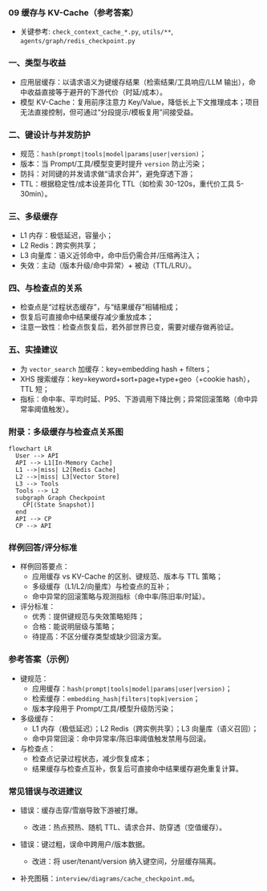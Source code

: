 ### 09 缓存与 KV-Cache（参考答案）

- 关键参考: `check_context_cache_*.py`, `utils/**`, `agents/graph/redis_checkpoint.py`

### 一、类型与收益
- 应用层缓存：以请求语义为键缓存结果（检索结果/工具响应/LLM 输出），命中收益直接等于避开的下游代价（时延/成本）。
- 模型 KV-Cache：复用前序注意力 Key/Value，降低长上下文推理成本；项目无法直接控制，但可通过“分段提示/模板复用”间接受益。

### 二、键设计与并发防护
- 规范：`hash(prompt|tools|model|params|user|version)`；
- 版本：当 Prompt/工具/模型变更时提升 `version` 防止污染；
- 防抖：对同键的并发请求做“请求合并”，避免穿透下游；
- TTL：根据稳定性/成本设差异化 TTL（如检索 30-120s，重代价工具 5-30min）。

### 三、多级缓存
- L1 内存：极低延迟，容量小；
- L2 Redis：跨实例共享；
- L3 向量库：语义近邻命中，命中后仍需合并/压缩再注入；
- 失效：主动（版本升级/命中异常）+ 被动（TTL/LRU）。

### 四、与检查点的关系
- 检查点是“过程状态缓存”，与“结果缓存”相辅相成；
- 恢复后可直接命中结果缓存减少重放成本；
- 注意一致性：检查点恢复后，若外部世界已变，需要对缓存做再验证。

### 五、实操建议
- 为 `vector_search` 加缓存：key=embedding hash + filters；
- XHS 搜索缓存：key=keyword+sort+page+type+geo（+cookie hash），TTL 短；
- 指标：命中率、平均时延、P95、下游调用下降比例；异常回滚策略（命中异常率阈值触发）。

### 附录：多级缓存与检查点关系图

```mermaid
flowchart LR
  User --> API
  API --> L1[In-Memory Cache]
  L1 -->|miss| L2[Redis Cache]
  L2 -->|miss| L3[Vector Store]
  L3 --> Tools
  Tools --> L2
  subgraph Graph Checkpoint
    CP[(State Snapshot)]
  end
  API --> CP
  CP --> API
```

### 样例回答/评分标准
- 样例回答要点：
  - 应用缓存 vs KV-Cache 的区别、键规范、版本与 TTL 策略；
  - 多级缓存（L1/L2/向量库）与检查点的互补；
  - 命中异常的回滚策略与观测指标（命中率/陈旧率/时延）。
- 评分标准：
  - 优秀：提供键规范与失效策略矩阵；
  - 合格：能说明层级与策略；
  - 待提高：不区分缓存类型或缺少回滚方案。

### 参考答案（示例）
- 键规范：
  - 应用缓存：`hash(prompt|tools|model|params|user|version)`；
  - 检索缓存：`embedding_hash|filters|topk|version`；
  - 版本字段用于 Prompt/工具/模型升级防污染；
- 多级缓存：
  - L1 内存（极低延迟）；L2 Redis（跨实例共享）；L3 向量库（语义召回）；
  - 命中异常回滚：命中异常率/陈旧率阈值触发禁用与回滚。
- 与检查点：
  - 检查点记录过程状态，减少恢复成本；
  - 结果缓存与检查点互补，恢复后可直接命中结果缓存避免重复计算。

### 常见错误与改进建议
- 错误：缓存击穿/雪崩导致下游被打爆。
  - 改进：热点预热、随机 TTL、请求合并、防穿透（空值缓存）。
- 错误：键过粗，误命中跨用户/版本数据。
  - 改进：将 user/tenant/version 纳入键空间，分层缓存隔离。

- 补充图稿：`interview/diagrams/cache_checkpoint.md`。